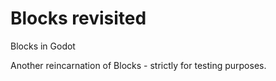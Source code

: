 # Blocks revisited
Blocks in Godot

Another reincarnation of Blocks - strictly for testing purposes.
